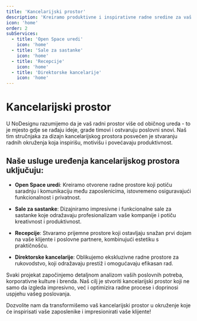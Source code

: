 ```yaml
---
title: 'Kancelarijski prostor'
description: 'Kreiramo produktivne i inspirativne radne sredine za vaš poslovni uspjeh.'
icon: 'home'
order: 2
subServices:
  - title: 'Open Space uredi'
    icon: 'home'
  - title: 'Sale za sastanke'
    icon: 'home'
  - title: 'Recepcije'
    icon: 'home'
  - title: 'Direktorske kancelarije'
    icon: 'home'
---
```


# Kancelarijski prostor

U NoDesignu razumijemo da je vaš radni prostor više od običnog ureda - to je mjesto gdje se rađaju ideje, grade timovi i ostvaruju poslovni snovi. Naš tim stručnjaka za dizajn kancelarijskog prostora posvećen je stvaranju radnih okruženja koja inspirišu, motivišu i povećavaju produktivnost.

## Naše usluge uređenja kancelarijskog prostora uključuju:

- **Open Space uredi**: Kreiramo otvorene radne prostore koji potiču saradnju i komunikaciju među zaposlenicima, istovremeno osiguravajući funkcionalnost i privatnost.

- **Sale za sastanke**: Dizajniramo impresivne i funkcionalne sale za sastanke koje odražavaju profesionalizam vaše kompanije i potiču kreativnost i produktivnost.

- **Recepcije**: Stvaramo prijemne prostore koji ostavljaju snažan prvi dojam na vaše klijente i poslovne partnere, kombinujući estetiku s praktičnošću.

- **Direktorske kancelarije**: Oblikujemo ekskluzivne radne prostore za rukovodstvo, koji odražavaju prestiž i omogućavaju efikasan rad.

Svaki projekat započinjemo detaljnom analizom vaših poslovnih potreba, korporativne kulture i brenda. Naš cilj je stvoriti kancelarijski prostor koji ne samo da izgleda impresivno, već i optimizira radne procese i doprinosi uspjehu vašeg poslovanja.

Dozvolite nam da transformišemo vaš kancelarijski prostor u okruženje koje će inspirisati vaše zaposlenike i impresionirati vaše klijente!
